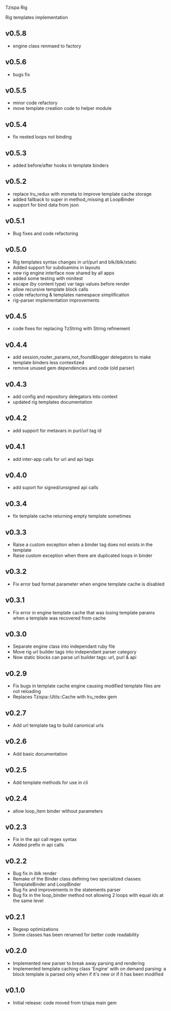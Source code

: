 Tzispa Rig

Rig templates implementation

## v0.5.8
- engine class renmaed to factory

## v0.5.6
- bugs fix

## v0.5.5
- minor code refactory
- move template creation code to helper module

## v0.5.4
- fix nested loops not binding

## v0.5.3
- added before/after hooks in template binders

## v0.5.2
- replace lru_redux with moneta to improve template cache storage
- added fallback to super in method_missing at LoopBinder
- support for bind data from json

## v0.5.1
- Bug fixes and code refactoring

## v0.5.0
- Rig templates syntax changes in url/purl and blk/iblk/static
- Added support for subdoamins in layouts
- new rig engine interface now shared by all apps
- added some testing with minitest
- escape (by content type) var tags values before render
- allow recursive template block calls
- code refactoring & templates namespace simplification
- rig-parser implementation improvements

## v0.4.5
- code fixes for replacing TzString with String refinement

## v0.4.4
- add session,router_params,not_found&logger delegators to make template binders less contextized
- remove unused gem dependencies and code (old parser)

## v0.4.3
- add config and repository delegators into context
- updated rig templates documentation

## v0.4.2
- add support for metavars in purl/url tag id

## v0.4.1
- add inter-app calls for url and api tags

## v0.4.0
- add suport for signed/unsigned api calls

## v0.3.4
- fix template cache returning empty template sometimes

## v0.3.3
- Raise a custom exception when a binder tag does not exists in the template
- Raise custom exception when there are duplicated loops in binder

## v0.3.2
- Fix error bad format parameter when engine template cache is disabled

## v0.3.1
- Fix error in engine template cache that was losing template params when a template was recovered from cache

## v0.3.0
- Separate engine class into independant ruby file
- Move rig url builder tags into independant parser category
- Now static blocks can parse url builder tags: url, purl & api

## v0.2.9
- Fix bugs in template cache engine causing modified template files are not reloading
- Replaces Tzispa::Utils::Cache with lru_redex gem

## v0.2.7
- Add url template tag to build canonical urls

## v0.2.6
- Add basic documentation

## v0.2.5
- Add template methods for use in cli

## v0.2.4
- allow loop_item binder without parameters

## v0.2.3
- Fix in the api call regex syntax
- Added prefix in api calls

## v0.2.2
- Bug fix in iblk render
- Remake of the Binder class defining two specialized classes: TemplateBinder and LoopBinder
- Bug fix and improvements in the statements parser
- Bug fix in the loop_binder method not allowing 2 loops with equal ids at the same level

## v0.2.1
- Regexp optimizations
- Some classes has been renamed for better code readability

## v0.2.0
- Implemented new parser to break away parsing and rendering
- Implemented template caching class 'Engine' with on demand parsing: a block template is parsed only when if it's new or if it has been modified

## v0.1.0
- Initial release: code moved from tzispa main gem
